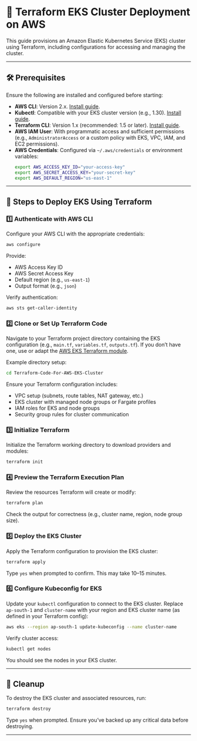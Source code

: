 # 🚀 Terraform EKS Cluster Deployment on AWS

This guide provisions an Amazon Elastic Kubernetes Service (EKS) cluster using Terraform, including configurations for accessing and managing the cluster.

---

## 🛠️ Prerequisites

Ensure the following are installed and configured before starting:

- **AWS CLI**: Version 2.x. [Install guide](https://docs.aws.amazon.com/cli/latest/userguide/install-cliv2.html).
- **Kubectl**: Compatible with your EKS cluster version (e.g., 1.30). [Install guide](https://kubernetes.io/docs/tasks/tools/install-kubectl/).
- **Terraform CLI**: Version 1.x (recommended: 1.5 or later). [Install guide](https://developer.hashicorp.com/terraform/install).
- **AWS IAM User**: With programmatic access and sufficient permissions (e.g., `AdministratorAccess` or a custom policy with EKS, VPC, IAM, and EC2 permissions).
- **AWS Credentials**: Configured via `~/.aws/credentials` or environment variables:
  ```bash
  export AWS_ACCESS_KEY_ID="your-access-key"
  export AWS_SECRET_ACCESS_KEY="your-secret-key"
  export AWS_DEFAULT_REGION="us-east-1"
  ```

---

## 🧪 Steps to Deploy EKS Using Terraform

### 1️⃣ Authenticate with AWS CLI

Configure your AWS CLI with the appropriate credentials:

```bash
aws configure
```

Provide:

- AWS Access Key ID
- AWS Secret Access Key
- Default region (e.g., `us-east-1`)
- Output format (e.g., `json`)

Verify authentication:

```bash
aws sts get-caller-identity
```

### 2️⃣ Clone or Set Up Terraform Code

Navigate to your Terraform project directory containing the EKS configuration (e.g., `main.tf`, `variables.tf`, `outputs.tf`). If you don’t have one, use or adapt the [AWS EKS Terraform module](https://registry.terraform.io/modules/terraform-aws-modules/eks/aws/latest).

Example directory setup:

```bash
cd Terraform-Code-For-AWS-EKS-Cluster
```

Ensure your Terraform configuration includes:

- VPC setup (subnets, route tables, NAT gateway, etc.)
- EKS cluster with managed node groups or Fargate profiles
- IAM roles for EKS and node groups
- Security group rules for cluster communication

### 3️⃣ Initialize Terraform

Initialize the Terraform working directory to download providers and modules:

```bash
terraform init
```

### 4️⃣ Preview the Terraform Execution Plan

Review the resources Terraform will create or modify:

```bash
terraform plan
```

Check the output for correctness (e.g., cluster name, region, node group size).

### 5️⃣ Deploy the EKS Cluster

Apply the Terraform configuration to provision the EKS cluster:

```bash
terraform apply
```

Type `yes` when prompted to confirm. This may take 10–15 minutes.

### 6️⃣ Configure Kubeconfig for EKS

Update your `kubectl` configuration to connect to the EKS cluster. Replace `ap-south-1` and `cluster-name` with your region and EKS cluster name (as defined in your Terraform config):

```bash
aws eks --region ap-south-1 update-kubeconfig --name cluster-name
```

Verify cluster access:

```bash
kubectl get nodes
```

You should see the nodes in your EKS cluster.

---

## 🧹 Cleanup

To destroy the EKS cluster and associated resources, run:

```bash
terraform destroy
```

Type `yes` when prompted. Ensure you’ve backed up any critical data before destroying.

---
